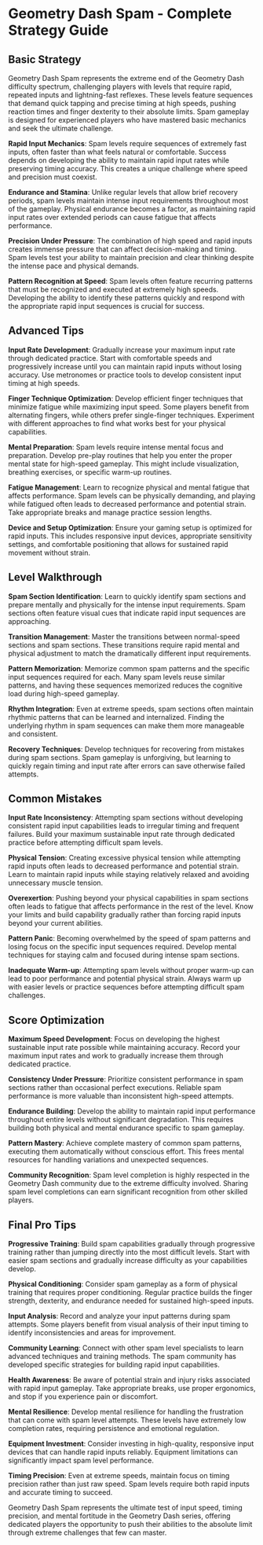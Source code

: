 # Geometry Dash Spam - Complete Strategy Guide

## Basic Strategy

Geometry Dash Spam represents the extreme end of the Geometry Dash difficulty spectrum, challenging players with levels that require rapid, repeated inputs and lightning-fast reflexes. These levels feature sequences that demand quick tapping and precise timing at high speeds, pushing reaction times and finger dexterity to their absolute limits. Spam gameplay is designed for experienced players who have mastered basic mechanics and seek the ultimate challenge.

**Rapid Input Mechanics**: Spam levels require sequences of extremely fast inputs, often faster than what feels natural or comfortable. Success depends on developing the ability to maintain rapid input rates while preserving timing accuracy. This creates a unique challenge where speed and precision must coexist.

**Endurance and Stamina**: Unlike regular levels that allow brief recovery periods, spam levels maintain intense input requirements throughout most of the gameplay. Physical endurance becomes a factor, as maintaining rapid input rates over extended periods can cause fatigue that affects performance.

**Precision Under Pressure**: The combination of high speed and rapid inputs creates immense pressure that can affect decision-making and timing. Spam levels test your ability to maintain precision and clear thinking despite the intense pace and physical demands.

**Pattern Recognition at Speed**: Spam levels often feature recurring patterns that must be recognized and executed at extremely high speeds. Developing the ability to identify these patterns quickly and respond with the appropriate rapid input sequences is crucial for success.

## Advanced Tips

**Input Rate Development**: Gradually increase your maximum input rate through dedicated practice. Start with comfortable speeds and progressively increase until you can maintain rapid inputs without losing accuracy. Use metronomes or practice tools to develop consistent input timing at high speeds.

**Finger Technique Optimization**: Develop efficient finger techniques that minimize fatigue while maximizing input speed. Some players benefit from alternating fingers, while others prefer single-finger techniques. Experiment with different approaches to find what works best for your physical capabilities.

**Mental Preparation**: Spam levels require intense mental focus and preparation. Develop pre-play routines that help you enter the proper mental state for high-speed gameplay. This might include visualization, breathing exercises, or specific warm-up routines.

**Fatigue Management**: Learn to recognize physical and mental fatigue that affects performance. Spam levels can be physically demanding, and playing while fatigued often leads to decreased performance and potential strain. Take appropriate breaks and manage practice session lengths.

**Device and Setup Optimization**: Ensure your gaming setup is optimized for rapid inputs. This includes responsive input devices, appropriate sensitivity settings, and comfortable positioning that allows for sustained rapid movement without strain.

## Level Walkthrough

**Spam Section Identification**: Learn to quickly identify spam sections and prepare mentally and physically for the intense input requirements. Spam sections often feature visual cues that indicate rapid input sequences are approaching.

**Transition Management**: Master the transitions between normal-speed sections and spam sections. These transitions require rapid mental and physical adjustment to match the dramatically different input requirements.

**Pattern Memorization**: Memorize common spam patterns and the specific input sequences required for each. Many spam levels reuse similar patterns, and having these sequences memorized reduces the cognitive load during high-speed gameplay.

**Rhythm Integration**: Even at extreme speeds, spam sections often maintain rhythmic patterns that can be learned and internalized. Finding the underlying rhythm in spam sequences can make them more manageable and consistent.

**Recovery Techniques**: Develop techniques for recovering from mistakes during spam sections. Spam gameplay is unforgiving, but learning to quickly regain timing and input rate after errors can save otherwise failed attempts.

## Common Mistakes

**Input Rate Inconsistency**: Attempting spam sections without developing consistent rapid input capabilities leads to irregular timing and frequent failures. Build your maximum sustainable input rate through dedicated practice before attempting difficult spam levels.

**Physical Tension**: Creating excessive physical tension while attempting rapid inputs often leads to decreased performance and potential strain. Learn to maintain rapid inputs while staying relatively relaxed and avoiding unnecessary muscle tension.

**Overexertion**: Pushing beyond your physical capabilities in spam sections often leads to fatigue that affects performance in the rest of the level. Know your limits and build capability gradually rather than forcing rapid inputs beyond your current abilities.

**Pattern Panic**: Becoming overwhelmed by the speed of spam patterns and losing focus on the specific input sequences required. Develop mental techniques for staying calm and focused during intense spam sections.

**Inadequate Warm-up**: Attempting spam levels without proper warm-up can lead to poor performance and potential physical strain. Always warm up with easier levels or practice sequences before attempting difficult spam challenges.

## Score Optimization

**Maximum Speed Development**: Focus on developing the highest sustainable input rate possible while maintaining accuracy. Record your maximum input rates and work to gradually increase them through dedicated practice.

**Consistency Under Pressure**: Prioritize consistent performance in spam sections rather than occasional perfect executions. Reliable spam performance is more valuable than inconsistent high-speed attempts.

**Endurance Building**: Develop the ability to maintain rapid input performance throughout entire levels without significant degradation. This requires building both physical and mental endurance specific to spam gameplay.

**Pattern Mastery**: Achieve complete mastery of common spam patterns, executing them automatically without conscious effort. This frees mental resources for handling variations and unexpected sequences.

**Community Recognition**: Spam level completion is highly respected in the Geometry Dash community due to the extreme difficulty involved. Sharing spam level completions can earn significant recognition from other skilled players.

## Final Pro Tips

**Progressive Training**: Build spam capabilities gradually through progressive training rather than jumping directly into the most difficult levels. Start with easier spam sections and gradually increase difficulty as your capabilities develop.

**Physical Conditioning**: Consider spam gameplay as a form of physical training that requires proper conditioning. Regular practice builds the finger strength, dexterity, and endurance needed for sustained high-speed inputs.

**Input Analysis**: Record and analyze your input patterns during spam attempts. Some players benefit from visual analysis of their input timing to identify inconsistencies and areas for improvement.

**Community Learning**: Connect with other spam level specialists to learn advanced techniques and training methods. The spam community has developed specific strategies for building rapid input capabilities.

**Health Awareness**: Be aware of potential strain and injury risks associated with rapid input gameplay. Take appropriate breaks, use proper ergonomics, and stop if you experience pain or discomfort.

**Mental Resilience**: Develop mental resilience for handling the frustration that can come with spam level attempts. These levels have extremely low completion rates, requiring persistence and emotional regulation.

**Equipment Investment**: Consider investing in high-quality, responsive input devices that can handle rapid inputs reliably. Equipment limitations can significantly impact spam level performance.

**Timing Precision**: Even at extreme speeds, maintain focus on timing precision rather than just raw speed. Spam levels require both rapid inputs and accurate timing to succeed.

Geometry Dash Spam represents the ultimate test of input speed, timing precision, and mental fortitude in the Geometry Dash series, offering dedicated players the opportunity to push their abilities to the absolute limit through extreme challenges that few can master.